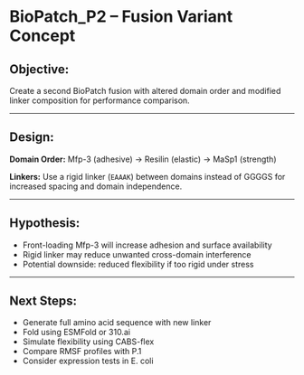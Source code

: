 # BioPatch_P2 – Fusion Variant Concept

## Objective:
Create a second BioPatch fusion with altered domain order and modified linker composition for performance comparison.

---

## Design:
**Domain Order:**
Mfp-3 (adhesive) → Resilin (elastic) → MaSp1 (strength)

**Linkers:**
Use a rigid linker (`EAAAK`) between domains instead of GGGGS for increased spacing and domain independence.

---

## Hypothesis:
- Front-loading Mfp-3 will increase adhesion and surface availability
- Rigid linker may reduce unwanted cross-domain interference
- Potential downside: reduced flexibility if too rigid under stress

---

## Next Steps:
- Generate full amino acid sequence with new linker
- Fold using ESMFold or 310.ai
- Simulate flexibility using CABS-flex
- Compare RMSF profiles with P.1
- Consider expression tests in E. coli
